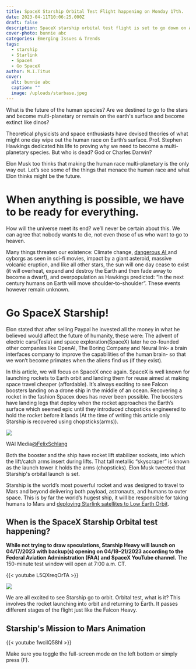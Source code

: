 ```yaml
---
title: SpaceX Starship Orbital Test Flight happening on Monday 17th.
date: 2023-04-11T10:06:25.000Z
draft: false
description: SpaceX starship orbital test flight is set to go down on April 17th 2023.
cover-photo: bunnie abc
categories: Emerging Issues & Trends
tags:
  - starship
  - Starlink
  - SpaceX
  - Go SpaceX
author: M.I.Titus
cover:
  alt: bunnie abc
  caption: ""
  image: /uploads/starbase.jpeg
---
```

What is the future of the human species? Are we destined to go to the stars and become multi-planetary or remain on the earth's surface and become extinct like dinos?

Theoretical physicists and space enthusiasts have devised theories of what might one day wipe out the human race on Earth’s surface. Prof. Stephen Hawkings dedicated his life to proving why we need to become a multi-planetary species. But who is dead? God or Charles Darwin?

Elon Musk too thinks that making the human race multi-planetary is the only way out. Let’s see some of the things that menace the human race and what Elon thinks might be the future.

# When anything is possible, we have to be ready for everything.

How will the universe meet its end? we’ll never be certain about this. We can agree that nobody wants to die, not even those of us who want to go to heaven.

Many things threaten our existence: Climate change, [dangerous AI ](https://www.bunnieabc.com/posts/conversational-ai-dangerous-ai-the-journey-to-ai-conciousness/)and cyborgs as seen in sci-fi movies, impact by a giant asteroid, massive volcanic eruption, and like all other stars, the sun will one day cease to exist (it will overheat, expand and destroy the Earth and then fade away to become a dwarf), and overpopulation as Hawkings predicted: “in the next century humans on Earth will move shoulder-to-shoulder”. These events however remain unknown.

# Go SpaceX Starship!

Elon stated that after selling Paypal he invested all the money in what he believed would affect the future of humanity, these were: The advent of electric cars(Tesla) and space exploration(SpaceX) later he co-founded other companies like OpenAI, The Boring Company and Neural link- a brain interfaces company to improve the capabilities of the human brain- so that we won’t become primates when the aliens find us (if they exist).

In this article, we will focus on SpaceX once again. SpaceX is well known for launching rockets to Earth orbit and landing them for reuse aimed at making space travel cheaper (affordable). It’s always exciting to see Falcon boosters landing on a drone ship in the middle of an ocean. Recovering a rocket in the fashion Spacex does has never been possible. The boosters have landing legs that deploy when the rocket approaches the Earth’s surface which seemed epic until they introduced chopsticks engineered to hold the rocket before it lands (At the time of writing this article only Starship is recovered using chopsticks(arms)).

![](/uploads/image-removebg-preview-5.png)

WAI Media[@FelixSchlang](https://twitter.com/FelixSchlang)

Both the booster and the ship have rocket lift stabilizer sockets, into which the lift/catch arms insert during lifts. That tall metallic “skyscraper” is known as the launch tower it holds the arms (chopsticks). Elon Musk tweeted that Starship's orbital launch is set.

Starship is the world’s most powerful rocket and was designed to travel to Mars and beyond delivering both payload, astronauts, and humans to outer space. This is by far the world’s hugest ship, it will be responsible for taking humans to Mars and [deploying Starlink satellites to Low Earth Orbit](https://www.bunnieabc.com/posts/starlink-internet-future-of-high-speed-connection-in-remote-areas/).

## When is the SpaceX Starship Orbital test happening?

**While not trying to draw speculations, Starship Heavy will launch on 04/17/2023 with backup(s) opening on 04/18–21/2023 according to the Federal Aviation Administration (FAA) and SpaceX YouTube channel.** The 150-minute test window will open at 7:00 a.m. CT.

{{< youtube L5QXreqOrTA >}}

![](/uploads/faastraship.jpg)

We are all excited to see Starship go to orbit. Orbital test, what is it? This involves the rocket launching into orbit and returning to Earth. It passes different stages of the flight just like the Falcon Heavy.

## Starship's Mission to Mars Animation

{{< youtube 1wcilQ58hI >}}

Make sure you toggle the full-screen mode on the left bottom or simply press (F).
